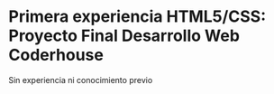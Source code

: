 # Primera experiencia HTML5/CSS: Proyecto Final Desarrollo Web Coderhouse
Sin experiencia ni conocimiento previo
